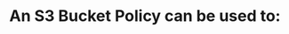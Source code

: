 ---
layout: answer
title: "An S3 Bucket Policy can be used to:"
blurb: "<p>An S3 Bucket Policy does not perform autoscaling, implement elasticity or provide fault-tolerance functions.</p>
<p>However, forcing users to use CloudF"
quid: 162
---